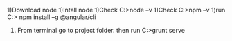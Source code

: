 
1)Download node
1)Intall node
1)Check C:\>node –v
1)Check C:\>npm –v
1)run  C:\> npm install –g @angular/cli
1) From terminal go to project folder. then run C:\>grunt serve


